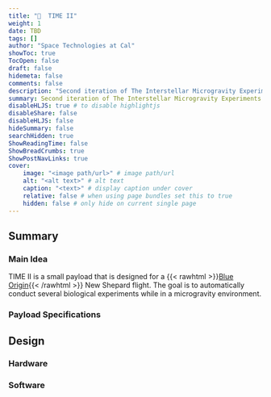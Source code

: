 ```yaml
---
title: "🚀  TIME II"
weight: 1
date: TBD
tags: []
author: "Space Technologies at Cal"
showToc: true
TocOpen: false
draft: false
hidemeta: false
comments: false
description: "Second iteration of The Interstellar Microgravity Experiments."
summary: Second iteration of The Interstellar Microgravity Experiments.
disableHLJS: true # to disable highlightjs
disableShare: false
disableHLJS: false
hideSummary: false
searchHidden: true
ShowReadingTime: false
ShowBreadCrumbs: true
ShowPostNavLinks: true
cover:
    image: "<image path/url>" # image path/url
    alt: "<alt text>" # alt text
    caption: "<text>" # display caption under cover
    relative: false # when using page bundles set this to true
    hidden: false # only hide on current single page
---
```

## Summary
### Main Idea
TIME II is a small payload that is designed for a {{< rawhtml >}}<a href="https://www.blueorigin.com/" target="_blank">Blue Origin</a>{{< /rawhtml >}} New Shepard flight. The goal is to automatically conduct several biological experiments while in a microgravity environment.
### Payload Specifications

## Design
### Hardware
### Software